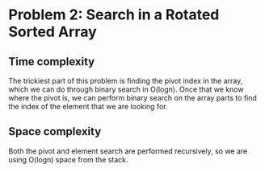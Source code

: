 # Problem 2: Search in a Rotated Sorted Array
## Time complexity
The trickiest part of this problem is finding the pivot index in the array, which we can do through binary search in O(logn). Once that we know where the pivot is, we can perform binary search on the array parts to find the index of the element that we are looking for.
## Space complexity
Both the pivot and element search are performed recursively, so we are using O(logn) space from the stack.